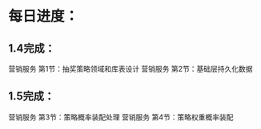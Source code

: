 # 每日进度：
## 1.4完成：
营销服务 第1节：抽奖策略领域和库表设计
营销服务 第2节：基础层持久化数据

## 1.5完成：
营销服务 第3节：策略概率装配处理
营销服务 第4节：策略权重概率装配
